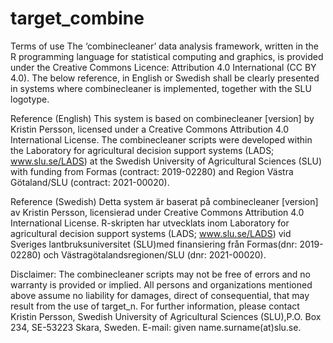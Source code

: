# target_combine

Terms of use
The ‘combinecleaner’ data analysis framework, written in the R programming language for statistical computing and graphics, is provided under the Creative Commons Licence: Attribution 4.0 International (CC BY 4.0). The below reference, in English or Swedish shall be clearly presented in systems where combinecleaner is implemented, together with the SLU logotype.

Reference (English)
This system is based on combinecleaner [version] by Kristin Persson, licensed under a Creative Commons Attribution 4.0 International License. The combinecleaner scripts were developed within the Laboratory for agricultural decision support systems (LADS; www.slu.se/LADS) at the Swedish University of Agricultural Sciences (SLU) with funding from Formas (contract: 2019-02280) and Region Västra Götaland/SLU (contract: 2021-00020).

Reference (Swedish)
Detta system är baserat på combinecleaner [version] av Kristin Persson, licensierad under Creative Commons Attribution 4.0 International License. R-skripten har utvecklats inom Laboratory for agricultural decision support systems (LADS; www.slu.se/LADS) vid Sveriges lantbruksuniversitet (SLU)med finansiering från Formas(dnr: 2019-02280) och Västragötalandsregionen/SLU (dnr: 2021-00020).

Disclaimer:
The combinecleaner scripts may not be free of errors and no warranty is provided or implied. All persons and organizations mentioned above assume no liability for damages, direct of consequential, that may result from the use of target_n. For further information, please contact Kristin Persson, Swedish University of Agricultural Sciences (SLU),P.O. Box 234, SE-53223 Skara, Sweden. E-mail: given name.surname(at)slu.se.
